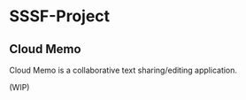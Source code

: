 # SSSF-Project

## Cloud Memo

Cloud Memo is a collaborative text sharing/editing application.

(WIP)